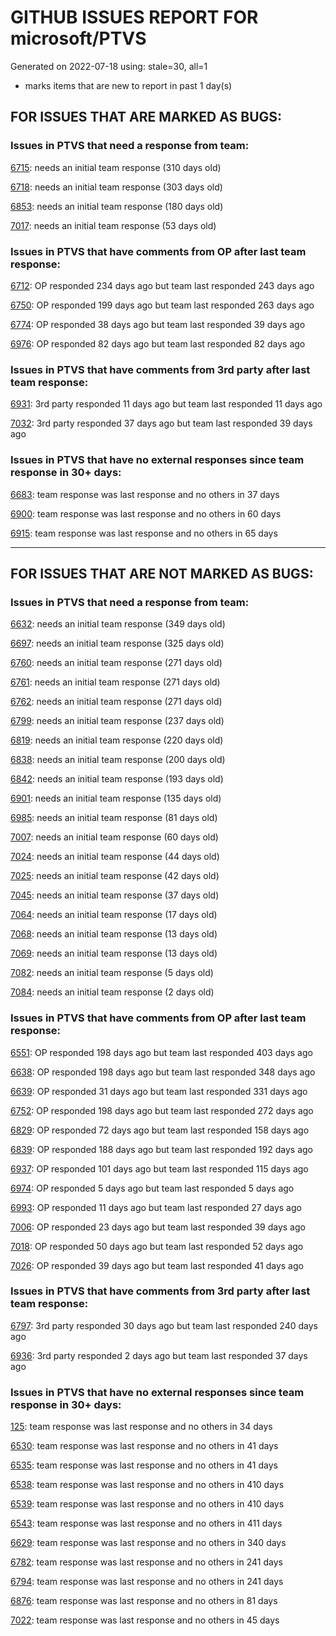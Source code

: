 
# GITHUB ISSUES REPORT FOR microsoft/PTVS


Generated on 2022-07-18 using: stale=30, all=1


* marks items that are new to report in past 1 day(s)


## FOR ISSUES THAT ARE MARKED AS BUGS:


### Issues in PTVS that need a response from team:


  [6715](https://github.com/microsoft/PTVS/issues/6715 "An error message &quot;This project &quot;PythonApplication3&quot; has a reference to a missing Conda environment &quot;env3&quot;&quot; always pops up when restart the VS."): needs an initial team response (310 days old)

  [6718](https://github.com/microsoft/PTVS/issues/6718 "Set as current option should be checked and disabled when project uses default"): needs an initial team response (303 days old)

  [6853](https://github.com/microsoft/PTVS/issues/6853 "Unable to install suggested module when using IPython interactive mode."): needs an initial team response (180 days old)

  [7017](https://github.com/microsoft/PTVS/issues/7017 "Intellisense forgets imports during editing"): needs an initial team response (53 days old)

### Issues in PTVS that have comments from OP after last team response:


  [6712](https://github.com/microsoft/PTVS/issues/6712 "The option &quot;Python/Native Debugging&quot; is missing."): OP responded 234 days ago but team last responded 243 days ago

  [6750](https://github.com/microsoft/PTVS/issues/6750 "An error pops up when run &quot;Django Check, Django Migrate, Django Create Superuser...&quot;. "): OP responded 199 days ago but team last responded 263 days ago

  [6774](https://github.com/microsoft/PTVS/issues/6774 "The Python installed from Microsoft Store couldn't view installed packages when first use the environment."): OP responded 38 days ago but team last responded 39 days ago

  [6976](https://github.com/microsoft/PTVS/issues/6976 "An error pops up after clicking Add environment."): OP responded 82 days ago but team last responded 82 days ago

### Issues in PTVS that have comments from 3rd party after last team response:


  [6931](https://github.com/microsoft/PTVS/issues/6931 "(from visualstudio-docs repo) &quot;Call the DLL from Python&quot; example not working"): 3rd party responded 11 days ago but team last responded 11 days ago

  [7032](https://github.com/microsoft/PTVS/issues/7032 "python editor code-folding for def and class code blocks not working properly in release 17.2.3"): 3rd party responded 37 days ago but team last responded 39 days ago

### Issues in PTVS that have no external responses since team response in 30+ days:


  [6683](https://github.com/microsoft/PTVS/issues/6683 "After deleting and re-creating, conda env will not appear in the list."): team response was last response and no others in 37 days

  [6900](https://github.com/microsoft/PTVS/issues/6900 "Python 3.10 fails to hit breakpoints when &quot;Native Code Debugging&quot; is enabled."): team response was last response and no others in 60 days

  [6915](https://github.com/microsoft/PTVS/issues/6915 "Can't hide navigation bar vs22"): team response was last response and no others in 65 days

---

## FOR ISSUES THAT ARE NOT MARKED AS BUGS:


### Issues in PTVS that need a response from team:


  [6632](https://github.com/microsoft/PTVS/issues/6632 "Publish Now in project properties should auto save first"): needs an initial team response (349 days old)

  [6697](https://github.com/microsoft/PTVS/issues/6697 "After adding the file as a link first, the file will not be added to the project."): needs an initial team response (325 days old)

  [6760](https://github.com/microsoft/PTVS/issues/6760 "Evaluates all the expressions in interactive windows ignore the Completion Mode setting."): needs an initial team response (271 days old)

  [6761](https://github.com/microsoft/PTVS/issues/6761 "It can not auto-detect but let you customize all parameters when add custom environment which install from Microsoft Store."): needs an initial team response (271 days old)

  [6762](https://github.com/microsoft/PTVS/issues/6762 "Unchecked &quot;Parameter information&quot; still has signature help."): needs an initial team response (271 days old)

  [6799](https://github.com/microsoft/PTVS/issues/6799 "Python configuration hard coded into MSBuild config for CPython extension projects "): needs an initial team response (237 days old)

  [6819](https://github.com/microsoft/PTVS/issues/6819 "Unexpected error when adding python environment"): needs an initial team response (220 days old)

  [6838](https://github.com/microsoft/PTVS/issues/6838 "Unable to Create DjangoWebProject after following Configuration Read Me for setting up SuperUser: devenv.exe project issue tracker says:>"): needs an initial team response (200 days old)

  [6842](https://github.com/microsoft/PTVS/issues/6842 "Django functions in context menu can only be used once"): needs an initial team response (193 days old)

  [6901](https://github.com/microsoft/PTVS/issues/6901 "Live Share: A warning appears when joining a shared window via VS."): needs an initial team response (135 days old)

  [6985](https://github.com/microsoft/PTVS/issues/6985 "Missing options in editing Fonts and colors"): needs an initial team response (81 days old)

  [7007](https://github.com/microsoft/PTVS/issues/7007 "Project structure is not displayed in SE windows under non-administrators."): needs an initial team response (60 days old)

  [7024](https://github.com/microsoft/PTVS/issues/7024 "Python f-strings need syntax highlighting for expressions inside curly braces"): needs an initial team response (44 days old)

  [7025](https://github.com/microsoft/PTVS/issues/7025 "Could you please put CommandLineArguments into user-specific configuration file."): needs an initial team response (42 days old)

  [7045](https://github.com/microsoft/PTVS/issues/7045 "Failed to start a decorator and show potential decorators when type @."): needs an initial team response (37 days old)

  [7064](https://github.com/microsoft/PTVS/issues/7064 "Some intellisense don't work well in interactive window after writing some REPL commands"): needs an initial team response (17 days old)

  [7068](https://github.com/microsoft/PTVS/issues/7068 "reportMissingImports : Even if the module is successfully installed, a warning will still be displayed in the Error List window"): needs an initial team response (13 days old)

  [7069](https://github.com/microsoft/PTVS/issues/7069 "No response after reopening the Python Environments  window"): needs an initial team response (13 days old)

  [7082](https://github.com/microsoft/PTVS/issues/7082 "VS2022 Python Fonts and Colors Customization Regression from VS2019, Defies Microsoft Documentation"): needs an initial team response (5 days old)

  [7084](https://github.com/microsoft/PTVS/issues/7084 "Exception Thrown: The _imaging extension was built for another version of Pillow or PIL"): needs an initial team response (2 days old)

### Issues in PTVS that have comments from OP after last team response:


  [6551](https://github.com/microsoft/PTVS/issues/6551 "Navigation bar is not working"): OP responded 198 days ago but team last responded 403 days ago

  [6638](https://github.com/microsoft/PTVS/issues/6638 "Refactor rename incorrect when the referenced method is defined in another project. "): OP responded 198 days ago but team last responded 348 days ago

  [6639](https://github.com/microsoft/PTVS/issues/6639 " IntelliSense does not work when changed SearchPath in PythonSettings.json file in open folder."): OP responded 31 days ago but team last responded 331 days ago

  [6752](https://github.com/microsoft/PTVS/issues/6752 "An error message &quot;Invalid path mode '\' in: No newline at end of file&quot; pops up when for formatting document."): OP responded 198 days ago but team last responded 272 days ago

  [6829](https://github.com/microsoft/PTVS/issues/6829 "IntelliSense which is modified manually does not work after restart the VS."): OP responded 72 days ago but team last responded 158 days ago

  [6839](https://github.com/microsoft/PTVS/issues/6839 "The type information displayed wrong for sys.exc_info with the latest typeshed"): OP responded 188 days ago but team last responded 192 days ago

  [6937](https://github.com/microsoft/PTVS/issues/6937 "An error &quot;Cannot access a disposed object...&quot; pops up when save Python Project File."): OP responded 101 days ago but team last responded 115 days ago

  [6974](https://github.com/microsoft/PTVS/issues/6974 "No IntelliSense when import folder under the workspace."): OP responded 5 days ago but team last responded 5 days ago

  [6993](https://github.com/microsoft/PTVS/issues/6993 "Unexpected error pops up in the console when attach a running python.exe"): OP responded 11 days ago but team last responded 27 days ago

  [7006](https://github.com/microsoft/PTVS/issues/7006 "Live Share: The 'TerminalWindowPackage' package did not load correctly. "): OP responded 23 days ago but team last responded 39 days ago

  [7018](https://github.com/microsoft/PTVS/issues/7018 "Pylense can't import application in VisualStudio"): OP responded 50 days ago but team last responded 52 days ago

  [7026](https://github.com/microsoft/PTVS/issues/7026 "No intellisense when from 'PYTHONPATH'"): OP responded 39 days ago but team last responded 41 days ago

### Issues in PTVS that have comments from 3rd party after last team response:


  [6797](https://github.com/microsoft/PTVS/issues/6797 "VS2022 no longer allows mapping file extensions to the Python editor"): 3rd party responded 30 days ago but team last responded 240 days ago

  [6936](https://github.com/microsoft/PTVS/issues/6936 "Skip tests after clicking “Analyze Code Coverage”."): 3rd party responded 2 days ago but team last responded 37 days ago

### Issues in PTVS that have no external responses since team response in 30+ days:


  [125](https://github.com/microsoft/PTVS/issues/125 "Automatically attach to subprocesses when debugging"): team response was last response and no others in 34 days

  [6530](https://github.com/microsoft/PTVS/issues/6530 "Some functions are missing in Dev17."): team response was last response and no others in 41 days

  [6535](https://github.com/microsoft/PTVS/issues/6535 "There is no warning message before running the project even though the project contains error."): team response was last response and no others in 41 days

  [6538](https://github.com/microsoft/PTVS/issues/6538 "No static analysis suggestions in Interactive window."): team response was last response and no others in 410 days

  [6539](https://github.com/microsoft/PTVS/issues/6539 "Module changes in interactive window are not working"): team response was last response and no others in 410 days

  [6543](https://github.com/microsoft/PTVS/issues/6543 "No variables in Auto window when debug."): team response was last response and no others in 411 days

  [6629](https://github.com/microsoft/PTVS/issues/6629 "Django completions in html file does not work."): team response was last response and no others in 340 days

  [6782](https://github.com/microsoft/PTVS/issues/6782 "Syntax Highlighting for 'in', 'not in', and 'is' appears to be missing"): team response was last response and no others in 241 days

  [6794](https://github.com/microsoft/PTVS/issues/6794 "Live Share: The error &quot;'intelliCodeCppPackage' package did not load correctly&quot; pops up when join live share Session."): team response was last response and no others in 241 days

  [6876](https://github.com/microsoft/PTVS/issues/6876 "Extract method only works on one line and rename doesn't work at all"): team response was last response and no others in 81 days

  [7022](https://github.com/microsoft/PTVS/issues/7022 "Go To All does not work."): team response was last response and no others in 45 days

